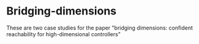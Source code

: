 # Bridging-dimensions
These are two case studies for the paper "bridging dimensions: confident reachability for high-dimensional controllers"
